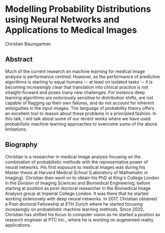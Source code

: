 # Modelling Probability Distributions using Neural Networks and Applications to Medical Images

Christian Baumgartner

## Abstract
Much of the current research on machine learning for medical image analysis is performance centred. However, as the performance of predictive algorithms is starting to equal humans -- at least on isolated tasks -- it is becoming increasingly clear that translation into clinical practice is not straight-forward and poses many new challenges. For instance deep learning algorithms are notoriously sensitive to distribution shifts, are not capable of flagging up their own failures, and do not account for inherent ambiguities in the input images. The language of probability theory offers an excellent tool to reason about these problems in a principled fashion. In this talk, I will talk about some of our recent works where we have used probabilistic machine learning approaches to overcome some of the above limitations.

## Biography
Christian is a researcher in medical image analysis focusing on the combination of probabilistic methods with the representative power of neural networks. His first exposure to medical images was during his Master thesis at Harvard Medical School (Laboratory of Mathematic in Imaging). Christian then went on to obtain his PhD at King's College London in the Division of Imaging Sciences and Biomedical Engineering, before starting at position as post-doctoral researcher in the Biomedical Image Analysis group at Imperial College London. It was there that he started working extensively with deep neural networks. In 2017, Christian obtained a Post-doctoral Fellowship at ETH Zurich where he started focusing increasingly on probabilistic machine learning methods. Since 2020, Christian has shifted his focus to computer vision as he started a position as research engineer at PTC Inc., where he is working on augmented reality applications. 
